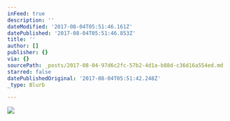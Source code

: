 ```yaml
---
inFeed: true
description: ''
dateModified: '2017-08-04T05:51:46.161Z'
datePublished: '2017-08-04T05:51:46.853Z'
title: ''
author: []
publisher: {}
via: {}
sourcePath: _posts/2017-08-04-97d6c2fc-57b2-4d1a-b88d-c36d16a554ed.md
starred: false
datePublishedOriginal: '2017-08-04T05:51:42.248Z'
_type: Blurb

---
```

![](https://the-grid-user-content.s3-us-west-2.amazonaws.com/31a362e7-29ab-4cec-87c2-8dac8255f3df.png)